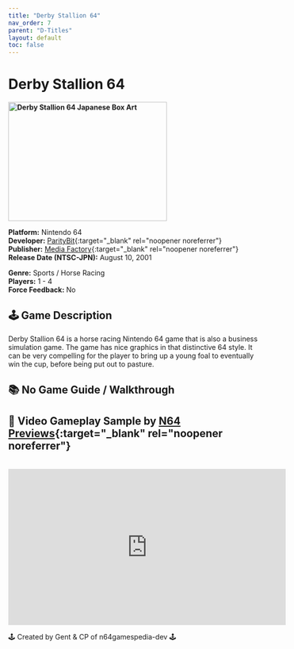 ```yaml
---
title: "Derby Stallion 64"
nav_order: 7
parent: "D-Titles"
layout: default
toc: false
---
```


# Derby Stallion 64

<b>
<img src="https://images.launchbox-app.com/f38e917b-3f5c-43cf-b31e-853296d529e8.png" alt="Derby Stallion 64 Japanese Box Art" width="320" height="240" />
</b>

**Platform:** Nintendo 64  
**Developer:** [ParityBit](https://www.giantbomb.com/parity-bit/3010-9373/){:target="_blank" rel="noopener noreferrer"}  
**Publisher:** [Media Factory](https://en.wikipedia.org/wiki/Media_Factory){:target="_blank" rel="noopener noreferrer"}  
**Release Date (NTSC-JPN):** August 10, 2001  

**Genre:** Sports / Horse Racing  
**Players:** 1 - 4  
**Force Feedback:** No  

## 🕹️ Game Description
Derby Stallion 64 is a horse racing Nintendo 64 game that is also a business simulation game. The game has nice graphics in that distinctive 64 style. It can be very compelling for the player to bring up a young foal to eventually win the cup, before being put out to pasture.

## 📚 No Game Guide / Walkthrough

## 🎥 Video Gameplay Sample by [N64 Previews](https://www.youtube.com/channel/UCBMuzqWDTcvPeEHaFYgfavQ){:target="_blank" rel="noopener noreferrer"}
<br />  
<iframe width="560" height="315" src="https://www.youtube.com/embed/xRM5Ljmei1A" title="Derby Stallion 64 Gameplay" frameborder="0" allowfullscreen></iframe>

🕹️ Created by Gent & CP of n64gamespedia-dev 🕹️

<!-- Vault Format: n64gamespedia-dev -->
<!-- Protocol Source: _vault-specs/format-protocol.md -->
